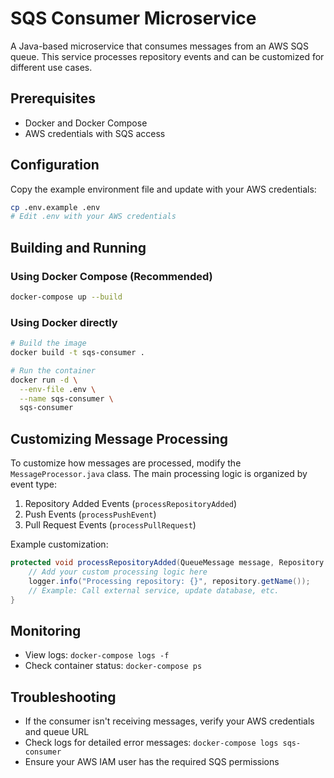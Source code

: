 # SQS Consumer Microservice

A Java-based microservice that consumes messages from an AWS SQS queue. This service processes repository events and can be customized for different use cases.

## Prerequisites
- Docker and Docker Compose
- AWS credentials with SQS access

## Configuration
Copy the example environment file and update with your AWS credentials:
```bash
cp .env.example .env
# Edit .env with your AWS credentials
```

## Building and Running

### Using Docker Compose (Recommended)
```bash
docker-compose up --build
```

### Using Docker directly
```bash
# Build the image
docker build -t sqs-consumer .

# Run the container
docker run -d \
  --env-file .env \
  --name sqs-consumer \
  sqs-consumer
```

## Customizing Message Processing

To customize how messages are processed, modify the `MessageProcessor.java` class. The main processing logic is organized by event type:

1. Repository Added Events (`processRepositoryAdded`)
2. Push Events (`processPushEvent`)
3. Pull Request Events (`processPullRequest`)

Example customization:
```java
protected void processRepositoryAdded(QueueMessage message, Repository repository) {
    // Add your custom processing logic here
    logger.info("Processing repository: {}", repository.getName());
    // Example: Call external service, update database, etc.
}
```

## Monitoring
- View logs: `docker-compose logs -f`
- Check container status: `docker-compose ps`

## Troubleshooting
- If the consumer isn't receiving messages, verify your AWS credentials and queue URL
- Check logs for detailed error messages: `docker-compose logs sqs-consumer`
- Ensure your AWS IAM user has the required SQS permissions
